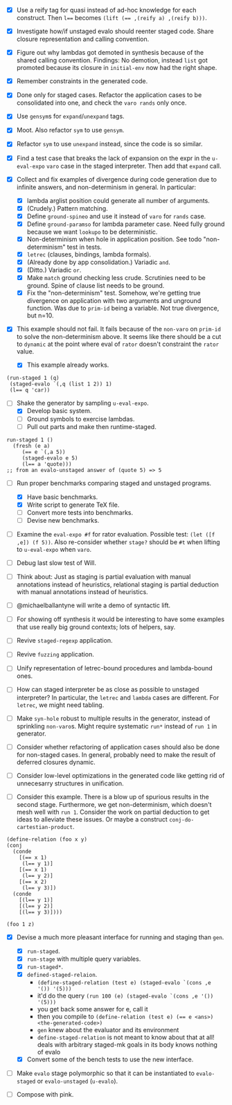- [x] Use a reify tag for quasi instead of ad-hoc knowledge for each construct.
      Then `l==` becomes `(lift (== ,(reify a) ,(reify b)))`.

- [x] Investigate how/if unstaged evalo should reenter staged code.
      Share closure representation and calling convention.

- [x] Figure out why lambdas got demoted in synthesis
      because of the shared calling convention.
      Findings: No demotion, instead `list` got promoted because its closure in `initial-env` now had the right shape.

- [x] Remember constraints in the generated code.

- [x] Done only for staged cases.
      Refactor the application cases to be consolidated into one, and check the `varo rands` only once.

- [x] Use `gensym`s for `expand`/`unexpand` tags.

- [x] Moot. Also refactor `sym` to use `gensym`.

- [x] Refactor `sym` to use `unexpand` instead, since the code is so similar.

- [x] Find a test case that breaks the lack of expansion on the expr in the `u-eval-expo` `varo` case in the staged interpreter.
      Then add that `expand` call.

- [x] Collect and fix examples of divergence during code generation due to infinite answers, and non-determinism in general. In particular:

    + [x] lambda arglist position could generate all number of arguments.
    + [x] (Crudely.) Pattern matching.
    + [x] Define `ground-spineo` and use it instead of `varo` for `rands` case.
    + [x] Define `ground-paramso` for lambda parameter case.
          Need fully ground because we want `lookupo` to be deterministic.
    + [x] Non-determinism when hole in application position.
          See todo "non-determinism" test in tests.
    + [x] `letrec` (clauses, bindings, lambda formals).
    + [x] (Already done by app consolidation.) Variadic `and`.
    + [x] (Ditto.) Variadic `or`.
    + [x] Make `match` ground checking less crude.
          Scrutinies need to be ground.
          Spine of clause list needs to be ground.
    + [x] Fix the "non-determinism" test.
          Somehow, we're getting true divergence on application with two arguments and unground function.
          Was due to `prim-id` being a variable.
          Not true divergence, but n=10.

- [x] This example should not fail.
      It fails because of the `non-varo` on `prim-id` to solve the non-determinism above.
      It seems like there should be a cut to `dynamic` at the point where eval of `rator` doesn't constraint the `rator` value.
    + [x] This example already works.
```
(run-staged 1 (q)
 (staged-evalo `(,q (list 1 2)) 1)
 (l== q 'car))
```

- [ ] Shake the generator by sampling `u-eval-expo`.
    + [x] Develop basic system.
    + [ ] Ground symbols to exercise lambdas.
    + [ ] Pull out parts and make then runtime-staged.
```
run-staged 1 ()
  (fresh (e a)
     (== e `(,a 5))
     (staged-evalo e 5)
     (l== a 'quote)))
;; from an evalo-unstaged answer of (quote 5) => 5
```

- [ ] Run proper benchmarks comparing staged and unstaged programs.
    + [x] Have basic benchmarks.
    + [x] Write script to generate TeX file.
    + [ ] Convert more tests into benchmarks.
    + [ ] Devise new benchmarks.

- [ ] Examine the `eval-expo #f` for rator evaluation.
      Possible test: `(let ([f ,e]) (f 5))`.
      Also re-consider whether `stage?` should be `#t` when lifting to `u-eval-expo` when `varo`.

- [ ] Debug last slow test of Will.

- [ ] Think about: Just as
      staging is partial evaluation with manual annotations instead of heuristics,
      relational staging is partial deduction with manual annotations instead of heuristics.

- [ ] @michaelballantyne will write a demo of syntactic lift.

- [ ] For showing off synthesis it would be interesting to have some examples that use really big ground contexts;
      lots of helpers, say.

- [ ] Revive `staged-regexp` application.

- [ ] Revive `fuzzing` application.

- [ ] Unify representation of letrec-bound procedures and lambda-bound ones.

- [ ] How can staged interpreter be as close as possible to unstaged interpreter?
      In particular, the `letrec` and `lambda` cases are different.
      For `letrec`, we might need tabling.

- [ ] Make `syn-hole` robust to multiple results in the generator,
      instead of sprinkling `non-varo`s.
      Might require systematic `run*` instead of `run 1` in generator.

- [ ] Consider whether refactoring of application cases should also be done for non-staged cases.
      In general, probably need to make the result of deferred closures dynamic.

- [ ] Consider low-level optimizations in the generated code like getting rid of unnecesarry structures in unification.

- [ ] Consider this example. There is a blow up of spurious results in the second stage.
      Furthermore, we get non-determinism, which doesn't mesh well with `run 1`.
      Consider the work on partial deduction to get ideas to alleviate these issues.
      Or maybe a construct `conj-do-cartestian-product`.
```
(define-relation (foo x y)
(conj
  (conde
    [(== x 1)
     (l== y 1)]
    [(== x 1)
     (l== y 2)]
    [(== x 2)
     (l== y 3)])
  (conde
    [(l== y 1)]
    [(l== y 2)]
    [(l== y 3)])))

(foo 1 z)
```

- [x] Devise a much more pleasant interface for running and staging than `gen`.
    + [x] `run-staged`.
    + [x] `run-stage` with multiple query variables.
    + [x] `run-staged*`.
    + [x] `defined-staged-relaion`.
        * ```(define-staged-relation (test e) (staged-evalo `(cons ,e '()) '(5)))```
        * it'd do the query ```(run 100 (e) (staged-evalo `(cons ,e '()) '(5)))```
        * you get back some answer for e, call it <ans>
        * then you compile to ```(define-relation (test e) (== e <ans>) <the-generated-code>)```
        * `gen` knew about the evaluator and its environment
        * `define-staged-relation` is not meant to know about that at all!
          deals with arbitrary staged-mk goals in its body
          knows nothing of evalo
    + [x] Convert some of the bench tests to use the new interface.

- [ ] Make `evalo` stage polymorphic so that it can be instantiated to `evalo-staged` or `evalo-unstaged` (`u-evalo`).

- [ ] Compose with pink.
